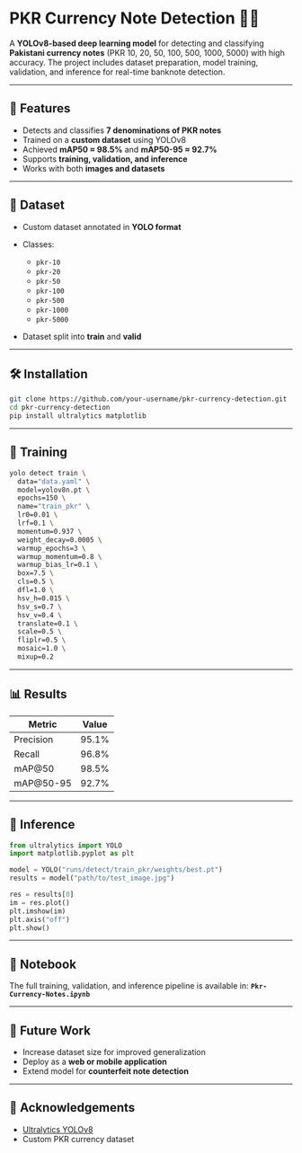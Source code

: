 # PKR Currency Note Detection 🏦💵

A **YOLOv8-based deep learning model** for detecting and classifying **Pakistani currency notes** (PKR 10, 20, 50, 100, 500, 1000, 5000) with high accuracy. The project includes dataset preparation, model training, validation, and inference for real-time banknote detection.

---

## 🚀 Features

* Detects and classifies **7 denominations of PKR notes**
* Trained on a **custom dataset** using YOLOv8
* Achieved **mAP50 ≈ 98.5%** and **mAP50-95 ≈ 92.7%**
* Supports **training, validation, and inference**
* Works with both **images and datasets**

---

## 📂 Dataset

* Custom dataset annotated in **YOLO format**
* Classes:

  * `pkr-10`
  * `pkr-20`
  * `pkr-50`
  * `pkr-100`
  * `pkr-500`
  * `pkr-1000`
  * `pkr-5000`
* Dataset split into **train** and **valid**

---

## 🛠️ Installation

```bash
git clone https://github.com/your-username/pkr-currency-detection.git
cd pkr-currency-detection
pip install ultralytics matplotlib
```

---

## 📌 Training

```bash
yolo detect train \
  data="data.yaml" \
  model=yolov8n.pt \
  epochs=150 \
  name="train_pkr" \
  lr0=0.01 \
  lrf=0.1 \
  momentum=0.937 \
  weight_decay=0.0005 \
  warmup_epochs=3 \
  warmup_momentum=0.8 \
  warmup_bias_lr=0.1 \
  box=7.5 \
  cls=0.5 \
  dfl=1.0 \
  hsv_h=0.015 \
  hsv_s=0.7 \
  hsv_v=0.4 \
  translate=0.1 \
  scale=0.5 \
  fliplr=0.5 \
  mosaic=1.0 \
  mixup=0.2
```

---

## 📊 Results

| Metric    | Value |
| --------- | ----- |
| Precision | 95.1% |
| Recall    | 96.8% |
| mAP@50    | 98.5% |
| mAP@50-95 | 92.7% |

---

## 🔎 Inference

```python
from ultralytics import YOLO
import matplotlib.pyplot as plt

model = YOLO("runs/detect/train_pkr/weights/best.pt")
results = model("path/to/test_image.jpg")

res = results[0]
im = res.plot()
plt.imshow(im)
plt.axis("off")
plt.show()
```

---

## 📘 Notebook

The full training, validation, and inference pipeline is available in:
**`Pkr-Currency-Notes.ipynb`**

---

## 📌 Future Work

* Increase dataset size for improved generalization
* Deploy as a **web or mobile application**
* Extend model for **counterfeit note detection**

---

## 🙌 Acknowledgements

* [Ultralytics YOLOv8](https://github.com/ultralytics/ultralytics)
* Custom PKR currency dataset

